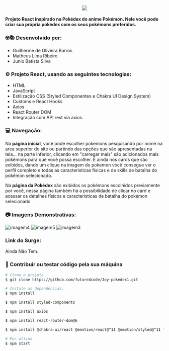 <h1 align="center"><img src="https://user-images.githubusercontent.com/89329137/152902171-7eedd207-4a0a-46a0-8881-078e823c086a.png" />
</h1>

**Projeto React inspirado na Pokédex do anime Pokémon.
Nele você pode criar sua própria pokédex com os seus pokémons preferidos.**

### 🤓📚 Desenvolvido por: 
- Guilherme de Oliveira Barros
- Matheus Lima Ribeiro
- Junio Batista Silva

### ⚙️ Projeto React, usando as seguintes tecnologias:

- HTML
- JavaScript
- Estilização CSS (Styled Componentes e Chakra UI Design System)
- Customs e React Hooks
- Axios
- React Router DOM
- Integração com API rest via axios.

### 💻 Navegação:
Na **página inicial**, você pode escolher pokemons pesquisando por nome na area superior do site ou partindo das opções 
que são apresentadas na tela...  na parte inferior, clicando em "carregar mais" são adicionados mais pokémons para que você possa escolher.
E ainda nos cards que são exibidos, dando um clique na imagem do pokemon você consegue ver o perfil completo 
e todas as caracteristicas físicas e de skills de batalha do pokémon selecionado.

Na **página da Pokédex** são exibidos os pokémons escolhidos previamente por você, 
nessa página também há a possibilidade de clicar no card e acessar os detalhes físicos e características de batalha do pokémon selecionado

### 📷 Imagens Demonstrativas:
![imagem4](https://user-images.githubusercontent.com/89329137/152906566-c11b585f-59b6-47cd-97c9-9dafae12400b.png)
![imagem5](https://user-images.githubusercontent.com/89329137/152906567-99a10b81-12d0-4e17-a00a-76da1c643cd9.png)
![imagem3](https://user-images.githubusercontent.com/89329137/152906565-7cdc9330-6793-40ce-8ede-c8cae0598fe2.png)


### Link do Surge:
Ainda Não Tem.

### 🔁 Contribuir ou testar código pela sua máquina
```bash
# Clone o projeto 
$ git clone https://github.com/future4code/Joy-pokedex1.git
```
```bash
# Instale as dependencias.
$ npm install
```
```bash
$ npm install styled-components
```
```bash
$ npm install axios
```
```bash
$ npm install react-router-dom@6
```
```bash
$ npm install @chakra-ui/react @emotion/react@^11 @emotion/styled@^11 framer-motion@^5
```
```bash
# Por ultimo
$ npm start
```
